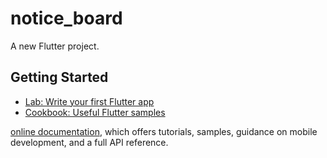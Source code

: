 # notice_board

A new Flutter project.

## Getting Started




- [Lab: Write your first Flutter app](https://flutter.dev/docs/get-started/codelab)
- [Cookbook: Useful Flutter samples](https://flutter.dev/docs/cookbook)


[online documentation](https://flutter.dev/docs), which offers tutorials,
samples, guidance on mobile development, and a full API reference.
